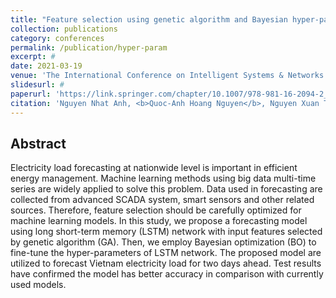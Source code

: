 ```yaml
---
title: "Feature selection using genetic algorithm and Bayesian hyper-parameter optimization for LSTM in short-term load forecasting"
collection: publications
category: conferences
permalink: /publication/hyper-param
excerpt: #
date: 2021-03-19
venue: 'The International Conference on Intelligent Systems & Networks'
slidesurl: #
paperurl: 'https://link.springer.com/chapter/10.1007/978-981-16-2094-2_9'
citation: 'Nguyen Nhat Anh, <b>Quoc-Anh Hoang Nguyen</b>, Nguyen Xuan Tung, Nguyen Thi Ngoc Anh'
---
```


Abstract
------

Electricity load forecasting at nationwide level is important in efficient energy management. Machine learning methods using big data multi-time series are widely applied to solve this problem. Data used in forecasting are collected from advanced SCADA system, smart sensors and other related sources. Therefore, feature selection should be carefully optimized for machine learning models. In this study, we propose a forecasting model using long short-term memory (LSTM) network with input features selected by genetic algorithm (GA). Then, we employ Bayesian optimization (BO) to fine-tune the hyper-parameters of LSTM network. The proposed model are utilized to forecast Vietnam electricity load for two days ahead. Test results have confirmed the model has better accuracy in comparison with currently used models.
